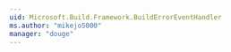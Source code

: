 ```yaml
---
uid: Microsoft.Build.Framework.BuildErrorEventHandler
ms.author: "mikejo5000"
manager: "douge"
---
```

